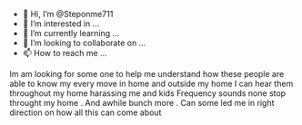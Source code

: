 - 👋 Hi, I’m @Steponme711
- 👀 I’m interested in ...
- 🌱 I’m currently learning ...
- 💞️ I’m looking to collaborate on ...
- 📫 How to reach me ...

<!---
Steponme711/Steponme711 is a ✨ special ✨ repository because its `README.md` (this file) appears on your GitHub profile.
You can click the Preview link to take a look at your changes.
--->
Im am looking for some one to help me understand how these people are able to know my every move  in home and outside my home
I can hear them throughout my home harassing me and kids
Frequency sounds none stop throught my home . And awhile bunch more . Can some led me in right direction on how all this can come about

